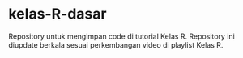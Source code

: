 # kelas-R-dasar
Repository untuk mengimpan code di tutorial Kelas R. Repository ini diupdate berkala sesuai perkembangan video di playlist Kelas R.


